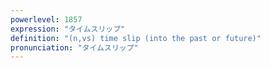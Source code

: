 ```yaml
---
powerlevel: 1857
expression: "タイムスリップ"
definition: "(n,vs) time slip (into the past or future)"
pronunciation: "タイムスリップ"
---
```

